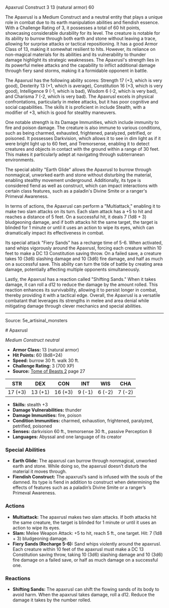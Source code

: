 <MonsterName/>Apaxrusl</MonsterName>
<CreatureType/>Construct</CreatureType>
<CR/>3</CR>
<AC/>13 (natural armor)</AC>
<HP/>60</HP>
<summary>The Apaxrusl is a Medium Construct and a neutral entity that plays a unique role in combat due to its earth manipulation abilities and fiendish essence. With a Challenge Rating of 3, it possesses a total of 60 hit points, showcasing considerable durability for its level. The creature is notable for its ability to burrow through both earth and stone without leaving a trace, allowing for surprise attacks or tactical repositioning. It has a good Armor Class of 13, making it somewhat resilient to hits. However, its reliance on non-magical materials for its abilities and its vulnerability to thunder damage highlight its strategic weaknesses. The Apaxrusl's strength lies in its powerful melee attacks and the capability to inflict additional damage through fiery sand storms, making it a formidable opponent in battle.</summary>

<detail>

The Apaxrusl has the following ability scores: Strength 17 (+3, which is very good), Dexterity 13 (+1, which is average), Constitution 16 (+3, which is very good), Intelligence 9 (-1, which is bad), Wisdom 6 (-2, which is very bad), and Charisma 7 (-2, which is very bad). The Apaxrusl excels in physical confrontations, particularly in melee attacks, but it has poor cognitive and social capabilities. The skills it is proficient in include Stealth, with a modifier of +3, which is good for stealthy maneuvers. 

One notable strength is its Damage Immunities, which include immunity to fire and poison damage. The creature is also immune to various conditions, such as being charmed, exhausted, frightened, paralyzed, petrified, or poisoned. It possesses Darkvision, which allows it to see in dim light as if it were bright light up to 60 feet, and Tremorsense, enabling it to detect creatures and objects in contact with the ground within a range of 30 feet. This makes it particularly adept at navigating through subterranean environments.

The special ability "Earth Glide" allows the Apaxrusl to burrow through nonmagical, unworked earth and stone without disturbing the material, enabling stealthy movement underground. Additionally, its type is considered fiend as well as construct, which can impact interactions with certain class features, such as a paladin's Divine Smite or a ranger's Primeval Awareness.

In terms of actions, the Apaxrusl can perform a "Multiattack," enabling it to make two slam attacks on its turn. Each slam attack has a +5 to hit and reaches a distance of 5 feet. On a successful hit, it deals 7 (1d8 + 3) bludgeoning damage, and if both attacks hit the same target, the target is blinded for 1 minute or until it uses an action to wipe its eyes, which can dramatically impact its effectiveness in combat.

Its special attack "Fiery Sands" has a recharge time of 5-6. When activated, sand whips vigorously around the Apaxrusl, forcing each creature within 10 feet to make a DC 13 Constitution saving throw. On a failed save, a creature takes 10 (3d6) slashing damage and 10 (3d6) fire damage, and half as much on a successful save. This ability can turn the tide of battle by creating area damage, potentially affecting multiple opponents simultaneously.

Lastly, the Apaxrusl has a reaction called "Shifting Sands." When it takes damage, it can roll a d12 to reduce the damage by the amount rolled. This reaction enhances its survivability, allowing it to persist longer in combat, thereby providing it with a tactical edge. Overall, the Apaxrusl is a versatile combatant that leverages its strengths in melee and area denial while mitigating damage through clever mechanics and special abilities.</detail>



---

Source: 5e_artisinal_monsters

<statblock>
# Apaxrusl

*Medium* *Construct* *neutral*

- **Armor Class:** 13 (natural armor)
- **Hit Points:** 60 (8d8+24)
- **Speed:** burrow 30 ft. walk 30 ft.
- **Challenge Rating:** 3 (700 XP)
- **Source:** [Tome of Beasts 2](https://koboldpress.com/kpstore/product/tome-of-beasts-2-for-5th-edition) page 27

| STR | DEX | CON | INT | WIS | CHA |
| --- | --- | --- | --- | --- | --- |
| 17 (+3) | 13 (+1) | 16 (+3) | 9 (-1) | 6 (-2) | 7 (-2) |

- **Skills:** stealth +3
- **Damage Vulnerabilities:** thunder
- **Damage Immunities:** fire, poison
- **Condition Immunities:** charmed, exhaustion, frightened, paralyzed, petrified, poisoned
- **Senses:** darkvision 60 ft., tremorsense 30 ft., passive Perception 8
- **Languages:** Abyssal and one language of its creator

### Special Abilities

- **Earth Glide:** The apaxrusl can burrow through nonmagical, unworked earth and stone. While doing so, the apaxrusl doesn’t disturb the material it moves through.
- **Fiendish Construct:** The apaxrusl’s sand is infused with the souls of the damned. Its type is fiend in addition to construct when determining the effects of features such as a paladin’s Divine Smite or a ranger’s Primeval Awareness.

### Actions

- **Multiattack:** The apaxrusl makes two slam attacks. If both attacks hit the same creature, the target is blinded for 1 minute or until it uses an action to wipe its eyes.
- **Slam:** Melee Weapon Attack: +5 to hit, reach 5 ft., one target. Hit: 7 (1d8 + 3) bludgeoning damage.
- **Fiery Sands (Recharge 5-6):** Sand whips violently around the apaxrusl. Each creature within 10 feet of the apaxrusl must make a DC 13 Constitution saving throw, taking 10 (3d6) slashing damage and 10 (3d6) fire damage on a failed save, or half as much damage on a successful one.

### Reactions

- **Shifting Sands:** The apaxrusl can shift the flowing sands of its body to avoid harm. When the apaxrusl takes damage, roll a d12. Reduce the damage it takes by the number rolled.


</statblock>


